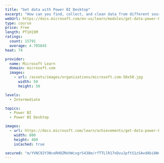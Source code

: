 ```yaml
---
title: "Get data with Power BI Desktop"
excerpt: "How can you find, collect, and clean data from different sources? Power BI is a tool for making sense of your data. You will learn tricks to make data-gathering easier."
webUrl: https://docs.microsoft.com/en-us/learn/modules/get-data-power-bi/
type: course
price: Free
length: PT1H15M
ratings:
  count: 15791
  average: 4.705845
heat: 74

provider:
  name: Microsoft Learn
  domain: microsoft.com
  images:
    - url: /assets/images/organizations/microsoft.com-50x50.jpg
      width: 50
      height: 50

levels:
  - Intermediate

topics:
  - Power BI
  - Power BI Desktop

images:
  - url: https://docs.microsoft.com/learn/achievements/get-data-power-bi-desktop-social.png
    width: 800
    height: 400
    isCached: true

secured: "m/YVNC92Y3NceRHOZMohWcxgrS438m/rfTTLlR17nDvuJpftS1zSAvdAbi8WuTY7ghxn1WFPypJaA1mIOf5BWrdm8NqYR1OgBPgKbnpGHgG5E2jm/yRwbz9cqw3PVtRadaMf3UrAPBdgyqdHO6ewHkech3Gs5lr62yiSFj5CSyujRSvDOxxrP228hYKFQcSxWxMR6czyOuhDfxfX9r5yhY5Mlhlku7mDelPwQKTsnnoVydoVW3YoxxdHOLrzEcpD4VmBRHIiNVrFMkFb5cKP0eLmzTNGdD1Hd0oHfN78CaBPHOgF+PdpJzoEJS+EZ/SfTrLZ6HOd1DMfSdiG+niF3+DdeCjKYdJ9sVWOY5xLnkFgf1NZ1NhJ0xdVUa7BF5QeCUeRsgouTBmbdyG5hhpP+qVqUUGAopvjB+nZsjnOCzlix76yiA3/1VhC3ITxfbaL;23vG/y6hVVRE92/m2QjFkA=="
---
```


